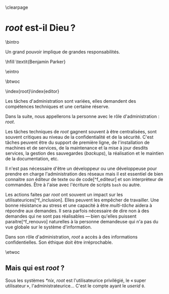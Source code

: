 \clearpage

# _root_ est-il Dieu ?

\bintro

Un grand pouvoir implique de grandes responsabilités.  

\hfill \textit{Benjamin Parker}

\eintro

\btwoc

\index{root}\index{editor}

Les tâches d'administration sont variées, elles demandent des compétences
techniques et une certaine réserve. 

Dans la suite, nous appellerons la personne avec le rôle d'administration :
_root_. 

Les tâches techniques de _root_ gagnent souvent à être centralisées, sont
souvent critiques au niveau de la confidentialité et de la sécurité. C'est
tâches peuvent être du support de première ligne, de l'installation de machines
et de services, de la maintenance et la mise à jour desdits services, la gestion
des sauvegardes (_backups_), la réalisation et le maintien de la documentation,
etc.  

Il n'est pas nécessaire d'être un développeur ou une développeuse pour prendre
en charge l'administration des réseaux mais il est essentiel de bien connaitre
_son_ éditeur de texte ou de code[^f_editeur] et son interprèteur de commandes.
Être à l'aise avec l'écriture de scripts `bash` ou autre.

Les actions faites par _root_ ont souvent un impact sur les
utilisateurices[^f_inclusion]. Elles peuvent les empêcher de travailler. Une
bonne résistance au stress et une capacité à être _multi-tâche_ aidera à
répondre aux demandes. Il sera parfois nécessaire de dire non à des demandes qui
ne sont pas réalisables — bien qu'elles puissent paraitre[^f_renouvo] naturelles
à la personne demandeuse qui n'a pas du vue globale sur le système
d'information. 

Dans son rôle d'administration, _root_ a accès à des informations
confidentielles. Son éthique doit être irréprochable. 

\etwoc

## Mais qui est _root_ ?

Sous les systèmes _\*nix_, _root_ est l'utilisateurice privilégié, le « super
utilisateur », l'administrateurice… C'est le compte ayant le _userid_ `0`. 


